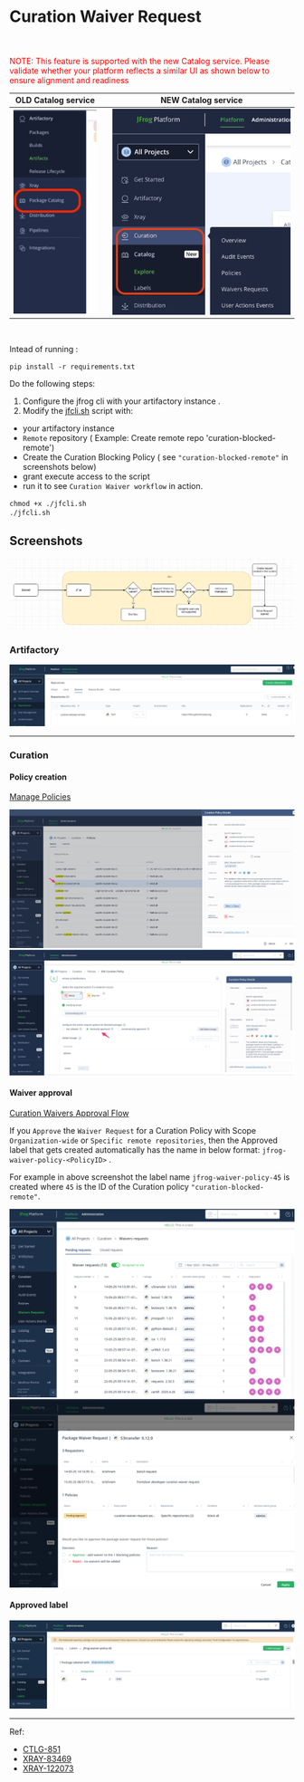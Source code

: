 # Curation Waiver Request


<br /><br />
<span style="color:red;">NOTE: This feature is supported with the new Catalog service. Please validate whether your platform reflects a similar UI as shown below to ensure alignment and readiness</span>

| OLD Catalog service | | NEW Catalog service |
| :------: | :------: | :------: |
| <img src="./images/old-catalog-service.jpg" /> |    | <img src="./images/new-catalog-service.png" /> |
<br />

Intead of running :
````
pip install -r requirements.txt
````

Do the following steps:

1. Configure the jfrog cli with your artifactory instance .
2. Modify the [jfcli.sh](jfcli.sh) script with:
- your artifactory instance
- `Remote` repository ( Example: Create remote repo 'curation-blocked-remote')
-  Create the Curation Blocking Policy ( see `"curation-blocked-remote"` in screenshots below)
- grant execute access to the script
- run it to  see `Curation Waiver workflow` in action.
```
chmod +x ./jfcli.sh
./jfcli.sh
```

## Screenshots
<img src="./images/waiver_request_flow.png" />
<br />

### Artifactory
<img src="./images/remote-repo.png" />
<br />

<hr />

### Curation
#### Policy creation
[Manage Policies](https://jfrog.com/help/r/jfrog-security-user-guide/products/curation/manage-curation/manage-policies)

<img src="./images/curation-policy.png"/>
<br/>
<img src="./images/curation-policy-actions.png"/>
<br/>

#### Waiver approval 
[Curation Waivers Approval Flow](https://jfrog.com/help/r/jfrog-security-user-guide/products/curation/manage-curation/manage-waivers)

If you `Approve` the `Waiver Request` for a  Curation Policy with Scope  `Organization-wide` or `Specific remote repositories`, then the Approved label
that gets created automatically  has the name in below format:
`jfrog-waiver-policy-<PolicyID>` . 

For example in above screenshot the label name `jfrog-waiver-policy-45` is created 
where `45` is the ID of the Curation policy `"curation-blocked-remote"`.


<img src="./images/curation-waiver-requests.png"/>
<br/>
<img src="./images/curation-waiver-request.png"/>
<br/>

#### Approved label

<img src="./images/approved-label.png">
<br/>

---

Ref: 
- [CTLG-851](https://jfrog-int.atlassian.net/browse/CTLG-851)
- [XRAY-83469](https://jfrog-int.atlassian.net/browse/XRAY-83469)
- [XRAY-122073](https://jfrog-int.atlassian.net/browse/XRAY-122073)




